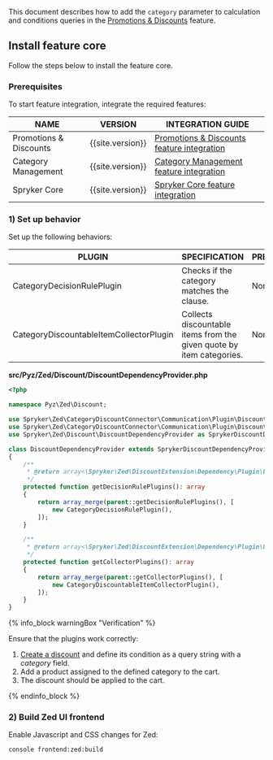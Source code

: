 

This document describes how to add the `category` parameter to calculation and conditions queries in the [Promotions & Discounts](/docs/pbc/all/discount-management/{{site.version}}/discount-management.html) feature.

## Install feature core

Follow the steps below to install the feature core.

### Prerequisites

To start feature integration, integrate the required features:

| NAME | VERSION | INTEGRATION GUIDE |
| --- | --- | --- |
| Promotions & Discounts | {{site.version}} | [Promotions & Discounts feature integration](/docs/scos/dev/feature-integration-guides/{{site.version}}/promotions-and-discounts-feature-integration.html) |
| Category Management | {{site.version}} | [Category Management feature integration](/docs/scos/dev/feature-integration-guides/{{site.version}}/category-management-feature-integration.html) |
| Spryker Core | {{site.version}} | [Spryker Core feature integration](/docs/scos/dev/feature-integration-guides/{{site.version}}/spryker-core-feature-integration.html) |

### 1) Set up behavior

Set up the following behaviors:

| PLUGIN | SPECIFICATION | PREREQUISITES | NAMESPACE |
| --- | --- | --- | --- |
| CategoryDecisionRulePlugin | Checks if the category matches the clause. | None | Spryker\Zed\CategoryDiscountConnector\Communication\Plugin\Discount |
| CategoryDiscountableItemCollectorPlugin | Collects discountable items from the given quote by item categories. | None | Spryker\Zed\CategoryDiscountConnector\Communication\Plugin\Discount |

**src/Pyz/Zed/Discount/DiscountDependencyProvider.php**

```php
<?php

namespace Pyz\Zed\Discount;

use Spryker\Zed\CategoryDiscountConnector\Communication\Plugin\Discount\CategoryDecisionRulePlugin;
use Spryker\Zed\CategoryDiscountConnector\Communication\Plugin\Discount\CategoryDiscountableItemCollectorPlugin;
use Spryker\Zed\Discount\DiscountDependencyProvider as SprykerDiscountDependencyProvider;

class DiscountDependencyProvider extends SprykerDiscountDependencyProvider
{
    /**
     * @return array<\Spryker\Zed\DiscountExtension\Dependency\Plugin\DecisionRulePluginInterface>
     */
    protected function getDecisionRulePlugins(): array
    {
        return array_merge(parent::getDecisionRulePlugins(), [
            new CategoryDecisionRulePlugin(),
        ]);
    }

    /**
     * @return array<\Spryker\Zed\DiscountExtension\Dependency\Plugin\DiscountableItemCollectorPluginInterface>
     */
    protected function getCollectorPlugins(): array
    {
        return array_merge(parent::getCollectorPlugins(), [
            new CategoryDiscountableItemCollectorPlugin(),
        ]);
    }
}
```

{% info_block warningBox "Verification" %}

Ensure that the plugins work correctly:

1. [Create a discount](/docs/pbc/all/discount-management/{{site.version}}/manage-in-the-back-office/create-discounts.html) and define its condition as a query string with a *category* field.
2. Add a product assigned to the defined category to the cart.
3. The discount should be applied to the cart.

{% endinfo_block %}


### 2) Build Zed UI frontend

Enable Javascript and CSS changes for Zed:

```bash
console frontend:zed:build
```
